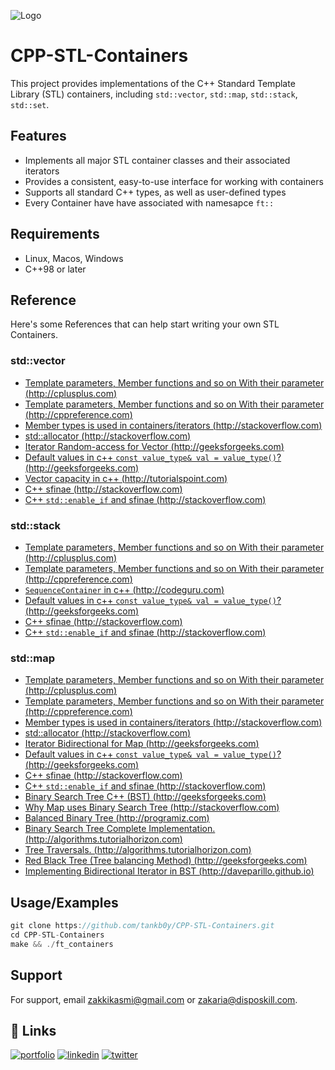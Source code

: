 
![Logo](https://i.ibb.co/6PpS3f7/C-STL-Containers.png)

# CPP-STL-Containers
This project provides implementations of the C++ Standard Template Library (STL) containers, including `std::vector`, `std::map`, `std::stack`, `std::set`.
## Features
- Implements all major STL container classes and their associated iterators
- Provides a consistent, easy-to-use interface for working with containers
- Supports all standard C++ types, as well as user-defined types
- Every Container have have associated with namesapce `ft::`
## Requirements
- Linux, Macos, Windows
- C++98 or later
## Reference
Here's some References that can help start writing your own STL Containers.
### std::vector

- [Template parameters, Member functions and so on With their parameter (http://cplusplus.com)](https://cplusplus.com/reference/vector/vector/)
- [Template parameters, Member functions and so on With their parameter (http://cppreference.com)](https://en.cppreference.com/w/cpp/container/vector)
- [Member types is used in containers/iterators (http://stackoverflow.com)](https://stackoverflow.com/questions/31494286/what-is-meaning-of-member-types-in-stl-container)
- [std::allocator (http://stackoverflow.com)](https://stackoverflow.com/questions/31358804/whats-the-advantage-of-using-stdallocator-instead-of-new-in-c#:~:text=std%3A%3Aallocator%20is%20the,the%20standard%20containers%20allocate%20memory)
- [Iterator Random-access for Vector (http://geeksforgeeks.com)](https://www.geeksforgeeks.org/random-access-iterators-in-cpp/#:~:text=Random%2Daccess%20iterators%20are%20iterators,iterators%20in%20terms%20of%20functionality.)
- [Default values in c++ `const value_type& val = value_type()`? (http://geeksforgeeks.com)](https://www.geeksforgeeks.org/default-arguments-c/)
- [Vector capacity in c++ (http://tutorialspoint.com)](https://www.tutorialspoint.com/cpp_standard_library/cpp_vector_capacity.htm)
- [C++ sfinae (http://stackoverflow.com)](https://stackoverflow.com/questions/982808/c-sfinae-examples)
- [C++ `std::enable_if` and sfinae (http://stackoverflow.com)](https://stackoverflow.com/questions/63025687/enable-if-sfinae-and-template-parameters)



### std::stack

- [Template parameters, Member functions and so on With their parameter (http://cplusplus.com)](https://cplusplus.com/reference/stack/stack/)
- [Template parameters, Member functions and so on With their parameter (http://cppreference.com)](https://en.cppreference.com/w/cpp/container/stack)
- [`SequenceContainer` in c++ (http://codeguru.com)](https://www.codeguru.com/cplusplus/an-introduction-to-sequence-containers-in-c/)
- [Default values in c++ `const value_type& val = value_type()`? (http://geeksforgeeks.com)](https://www.geeksforgeeks.org/default-arguments-c/)
- [C++ sfinae (http://stackoverflow.com)](https://stackoverflow.com/questions/982808/c-sfinae-examples)
- [C++ `std::enable_if` and sfinae (http://stackoverflow.com)](https://stackoverflow.com/questions/63025687/enable-if-sfinae-and-template-parameters)



### std::map

- [Template parameters, Member functions and so on With their parameter (http://cplusplus.com)](https://cplusplus.com/reference/map/map/)
- [Template parameters, Member functions and so on With their parameter (http://cppreference.com)](https://en.cppreference.com/w/cpp/container/map)
- [Member types is used in containers/iterators (http://stackoverflow.com)](https://stackoverflow.com/questions/31494286/what-is-meaning-of-member-types-in-stl-container)
- [std::allocator (http://stackoverflow.com)](https://stackoverflow.com/questions/31358804/whats-the-advantage-of-using-stdallocator-instead-of-new-in-c#:~:text=std%3A%3Aallocator%20is%20the,the%20standard%20containers%20allocate%20memory)
- [Iterator Bidirectional for Map (http://geeksforgeeks.com)](https://www.geeksforgeeks.org/bidirectional-iterators-in-cpp/)
- [Default values in c++ `const value_type& val = value_type()`? (http://geeksforgeeks.com)](https://www.geeksforgeeks.org/default-arguments-c/)
- [C++ sfinae (http://stackoverflow.com)](https://stackoverflow.com/questions/982808/c-sfinae-examples)
- [C++ `std::enable_if` and sfinae (http://stackoverflow.com)](https://stackoverflow.com/questions/63025687/enable-if-sfinae-and-template-parameters)
- [Binary Search Tree C++ (BST) (http://geeksforgeeks.com)](https://www.geeksforgeeks.org/binary-search-tree-set-1-search-and-insertion/)
- [Why Map uses Binary Search Tree (http://stackoverflow.com)](https://stackoverflow.com/questions/25468020/stdmap-and-binary-search-tree)
- [Balanced Binary Tree (http://programiz.com)](https://www.programiz.com/dsa/balanced-binary-tree)
- [Binary Search Tree Complete Implementation. (http://algorithms.tutorialhorizon.com)](https://algorithms.tutorialhorizon.com/binary-search-tree-complete-implementation/)
- [Tree Traversals. (http://algorithms.tutorialhorizon.com)](https://algorithms.tutorialhorizon.com/tree-traversals/)
- [Red Black Tree (Tree balancing Method) (http://geeksforgeeks.com)](https://www.geeksforgeeks.org/introduction-to-red-black-tree/)
- [Implementing Bidirectional Iterator in BST (http://daveparillo.github.io)](https://daveparillo.github.io/cisc187-reader/trees/bst-iterator.html)
## Usage/Examples

```javascript
git clone https://github.com/tankb0y/CPP-STL-Containers.git
cd CPP-STL-Containers
make && ./ft_containers
```


## Support

For support, email zakkikasmi@gmail.com or zakaria@disposkill.com.


## 🔗 Links
[![portfolio](https://img.shields.io/badge/my_portfolio-000?style=for-the-badge&logo=ko-fi&logoColor=white)](https://disposkill.com/about_me)
[![linkedin](https://img.shields.io/badge/linkedin-0A66C2?style=for-the-badge&logo=linkedin&logoColor=white)](https://www.linkedin.com/in/zakaria-kasmi-1a1a66247/)
[![twitter](https://img.shields.io/badge/twitter-1DA1F2?style=for-the-badge&logo=twitter&logoColor=white)](https://twitter.com/zakie_kasmi)

